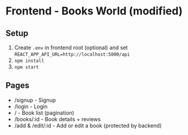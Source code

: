 # Frontend - Books World (modified)

## Setup
1. Create `.env` in frontend root (optional) and set `REACT_APP_API_URL=http://localhost:5000/api`
2. `npm install`
3. `npm start`

## Pages
- /signup - Signup
- /login - Login
- / - Book list (pagination)
- /books/:id - Book details + reviews
- /add & /edit/:id - Add or edit a book (protected by backend)
